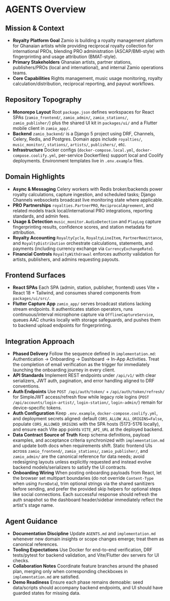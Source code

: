 # AGENTS Overview

## Mission & Context
- **Royalty Platform Goal** Zamio is building a royalty management platform for Ghanaian artists while providing reciprocal royalty collection for international PROs, blending PRO administration (ASCAP/BMI-style) with fingerprinting and usage attribution (BMAT-style).
- **Primary Stakeholders** Ghanaian artists, partner stations, publishers/PROs (local and international), and internal Zamio operations teams.
- **Core Capabilities** Rights management, music usage monitoring, royalty calculation/distribution, reciprocal reporting, and payout workflows.

## Repository Topography
- **Monorepo Layout** Root `package.json` defines workspaces for React SPAs (`zamio_frontend/`, `zamio_admin/`, `zamio_stations/`, `zamio_publisher/`) plus the shared UI kit in `packages/ui/` and a Flutter mobile client in `zamio_app/`.
- **Backend** `zamio_backend/` is a Django 5 project using DRF, Channels, Celery, Redis, and Postgres. Domain apps include `royalties/`, `music_monitor/`, `stations/`, `artists/`, `publishers/`, etc.
- **Infrastructure** Docker configs (`docker-compose.local.yml`, `docker-compose.coolify.yml`, per-service Dockerfiles) support local and Coolify deployments. Environment templates live in `.env.example` files.

## Domain Highlights
- **Async & Messaging** Celery workers with Redis broker/backends power royalty calculations, capture ingestion, and scheduled tasks; Django Channels websockets broadcast live monitoring state where applicable.
- **PRO Partnerships** `royalties.PartnerPRO`, `ReciprocalAgreement`, and related models track local/international PRO integrations, reporting standards, and admin fees.
- **Usage & Detection** `music_monitor.AudioDetection` and `PlayLog` capture fingerprinting results, confidence scores, and station metadata for attribution.
- **Royalty Accounting** `RoyaltyCycle`, `RoyaltyLineItem`, `PartnerRemittance`, and `RoyaltyDistribution` orchestrate calculations, statements, and payments (including currency exchange via `CurrencyExchangeRate`).
- **Financial Controls** `RoyaltyWithdrawal` enforces authority validation for artists, publishers, and admins requesting payouts.

## Frontend Surfaces
- **React SPAs** Each SPA (admin, station, publisher, frontend) uses Vite + React 18 + Tailwind, and consumes shared components from `packages/ui/src/`.
- **Flutter Capture App** `zamio_app/` serves broadcast stations lacking stream endpoints. It authenticates station operators, runs continuous/interval microphone capture via `OfflineCaptureService`, queues AAC chunks locally with storage safeguards, and pushes them to backend upload endpoints for fingerprinting.

## Integration Approach
- **Phased Delivery** Follow the sequence defined in `implementation.md`: Authentication → Onboarding → Dashboard → In-App Activities. Treat the completion of email verification as the trigger for immediately launching the onboarding journey in every client.
- **API Standards** Implement REST endpoints under `/api/v1/` with clear serializers, JWT auth, pagination, and error handling aligned to DRF conventions.
- **Auth Endpoints** Use `POST /api/auth/token/` + `/api/auth/token/refresh/` for SimpleJWT access/refresh flow while legacy role logins (`POST /api/accounts/login-artist/`, `login-station/`, `login-admin/`) remain for device-specific tokens.
- **Auth Configuration** Keep `.env.example`, `docker-compose.coolify.yml`, and deployment secrets aligned: default `CORS_ALLOW_ALL_ORIGINS=False`, populate `CORS_ALLOWED_ORIGINS` with the SPA hosts (5173-5176 locally), and ensure each Vite app points `VITE_API_URL` at the deployed backend.
- **Data Contract Source of Truth** Keep schema definitions, payload examples, and acceptance criteria synchronized with `implementation.md` and update both docs when requirements shift. Static frontend UIs across `zamio_frontend/`, `zamio_stations/`, `zamio_publisher/`, and `zamio_admin/` are the canonical reference for data needs; avoid redesigning layouts unless explicitly requested and instead evolve backend models/serializers to satisfy the UI contracts.
- **Onboarding Wiring** When posting onboarding payloads from React, let the browser set multipart boundaries (do not override `Content-Type` when using `FormData`), trim optional strings via the shared sanitizers before sending, and prefer the provided skip helpers for optional steps like social connections. Each successful response should refresh the auth snapshot so the dashboard header/sidebar immediately reflect the artist's stage name.

## Agent Guidance
- **Documentation Discipline** Update `AGENTS.md` and `implementation.md` whenever new domain insights or scope changes emerge; treat them as canonical references.
- **Tooling Expectations** Use Docker for end-to-end verification, DRF tests/pytest for backend validation, and Vite/Flutter dev servers for UI checks.
- **Collaboration Notes** Coordinate feature branches around the phased plan, merging only when corresponding checkboxes in `implementation.md` are satisfied.
- **Demo Readiness** Ensure each phase remains demoable: seed data/scripts should accompany backend endpoints, and UI should have guarded states for missing data.

